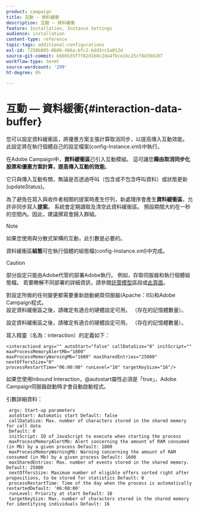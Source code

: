 ```yaml
---
product: campaign
title: 互動 — 資料緩衝
description: 互動 — 資料緩衝
feature: Installation, Instance Settings
audience: installation
content-type: reference
topic-tags: additional-configurations
exl-id: 7250b885-0606-466a-bfc2-6dd3cc5a012d
source-git-commit: b666535f7f82d1b8c2da4fbce1bc25cf8d39d187
workflow-type: tm+mt
source-wordcount: '299'
ht-degree: 0%

---
```


# 互動 — 資料緩衝{#interaction-data-buffer}



您可以設定資料緩衝區，將優惠方案主張計算取消同步，以提高傳入互動效能。 此設定將在執行個體自己的設定檔案(config-Instance.xml)中執行。

在Adobe Campaign中，**資料緩衝區**&#x200B;已引入互動模組。 這可讓您&#x200B;**藉由取消同步化股票和優惠方案計算，提高傳入互動的效能**。

它只與傳入互動有關，無論是否透過呼叫（包含或不包含呼叫資料）或狀態更新(updateStatus)。

為了避免在寫入與收件者相關的提案時產生佇列，新處理序會產生&#x200B;**資料緩衝區**，允許非同步寫入&#x200B;**提案**。 系統會定期讀取及清空此資料緩衝區。 預設期間大約在一秒的空間內。因此，建議撰寫會歸入群組。

>[!NOTE]
>
>如果您使用與分散式架構的互動，此引數是必要的。

資料緩衝區&#x200B;**組態**&#x200B;可在執行個體的組態檔(config-Instance.xml)中完成。

>[!CAUTION]
>
>部分設定只能由Adobe代管的部署Adobe執行。 例如，存取伺服器和執行個體組態檔。 若要瞭解不同部署的詳細資訊，請參閱[託管模型](../../installation/using/hosting-models.md)區段或[此頁面](../../installation/using/capability-matrix.md)。
>
>對設定所做的任何變更都需要重新啟動網頁伺服器(Apache：IIS)和Adobe Campaign程式。\
>設定資料緩衝區之後，請確定有適合的硬體設定可用。 （存在的記憶體數量）。


設定資料緩衝區之後，請確定有適合的硬體設定可用。 （存在的記憶體數量）。

寫入精靈（名為：interaction）的定義如下：

```
<interactiond args="" autoStart="false" callDataSize="0" initScript="" maxProcessMemoryAlertMb="1800"
maxProcessMemoryWarningMb="1600" maxSharedEntries="25000" nextOffersSize="0"
processRestartTime="06:00:00" runLevel="10" targetKeySize="16"/>
```

如果您使用Inbound Interaction，@autostart屬性必須是「true」，Adobe Campaign伺服器啟動時才會自動啟動程式。

引數詳細資料：

```
 args: Start-up parameters 
 autoStart: Automatic start Default: false 
 callDataSize: Max. number of characters stored in the shared memory for call data
 Default: 0 
 initScript: ID of JavaScript to execute when starting the process 
 maxProcessMemoryAlertMb: Alert concerning the amount of RAM consumed (in Mb) by a given process Default: 1800 
 maxProcessMemoryWarningMb: Warning concerning the amount of RAM consumed (in Mb) by a given process Default: 1600 
 maxSharedEntries: Max. number of events stored in the shared memory. Default: 25000 
 nextOffersSize: Maximum number of eligible offers sorted right after propositions, to be stored for statistics Default: 0 
 processRestartTime: Time of the day when the process is automatically restartedDefault: '06:00:00' 
 runLevel: Priority at start Default: 10 
 targetKeySize: Max. number of characters stored in the shared memory for identifying individuals Default: 16 
```
